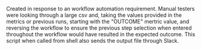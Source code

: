 Created in response to an workflow automation requirement. 
Manual testers were looking through a large csv and, taking the values provided in the metrics or previous runs, starting with the "OUTCOME" mertric value, and reversing the workflow to
ensure the previous step selection when entered throughout the workflow would have resulted in the expected outcome. This script when called from shell also sends the output file through Slack.
